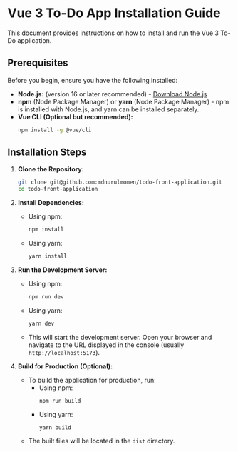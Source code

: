 # Vue 3 To-Do App Installation Guide

This document provides instructions on how to install and run the Vue 3 To-Do application.

## Prerequisites

Before you begin, ensure you have the following installed:

* **Node.js:** (version 16 or later recommended) - [Download Node.js](https://nodejs.org/)
* **npm** (Node Package Manager) or **yarn** (Node Package Manager) - npm is installed with Node.js, and yarn can be installed separately.
* **Vue CLI (Optional but recommended):**
    ```bash
    npm install -g @vue/cli
    ```

## Installation Steps

1.  **Clone the Repository:**
    ```bash
    git clone git@github.com:mdnurulmomen/todo-front-application.git
    cd todo-front-application
    ```

2.  **Install Dependencies:**
    * Using npm:
        ```bash
        npm install
        ```
    * Using yarn:
        ```bash
        yarn install
        ```

3.  **Run the Development Server:**
    * Using npm:
        ```bash
        npm run dev
        ```
    * Using yarn:
        ```bash
        yarn dev
        ```
    * This will start the development server. Open your browser and navigate to the URL displayed in the console (usually `http://localhost:5173`).

4.  **Build for Production (Optional):**
    * To build the application for production, run:
        * Using npm:
            ```bash
            npm run build
            ```
        * Using yarn:
            ```bash
            yarn build
            ```
    * The built files will be located in the `dist` directory.